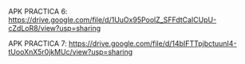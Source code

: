 APK PRACTICA 6: https://drive.google.com/file/d/1UuOx95PoolZ_SFFdtCaICUpU-cZdLoR8/view?usp=sharing

APK PRACTICA 7: https://drive.google.com/file/d/14bIFTTpjbctuunI4-tUooXnX5r0jkMUc/view?usp=sharing
